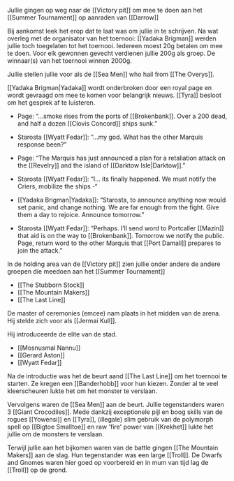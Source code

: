 Jullie gingen op weg naar de [[Victory pit]] om mee te doen aan het [[Summer Tournament]] op aanraden van [[Darrow]]

Bij aankomst leek het erop dat te laat was om jullie in te schrijven. Na wat overleg met de organisator van het toernooi: [[Yadaka Brigman]] werden jullie toch toegelaten tot het toernooi. Iedereen moest 20g betalen om mee te doen. Voor elk gewonnen gevecht verdienen jullie 200g als groep. De winnaar(s) van het toernooi winnen 2000g. 

Jullie stellen jullie voor als de [[Sea Men]] who hail from [[The Overys]].

[[Yadaka Brigman|Yadaka]] wordt onderbroken door een royal page en wordt gevraagd om mee te komen voor belangrijk nieuws. [[Tyra]] besloot om het gesprek af te luisteren.

-   Page: “…smoke rises from the ports of [[Brokenbank]]. Over a 200 dead, and half a dozen [[Clovis Concord]] ships sunk.” 
    
-   Starosta [[Wyatt Fedar]]: “…my god. What has the other Marquis response been?” 
    
-   Page: “The Marquis has just announced a plan for a retaliation attack on the [[Revelry]] and the island of [[Darktow Isle|Darktow]].” 

-   Starosta [[Wyatt Fedar]]: “I… its finally happened. We must notify the Criers, mobilize the ships -“ 
    
-   [[Yadaka Brigman|Yadaka]]: “Starosta, to announce anything now would set panic, and change nothing. We are far enough from the fight. Give them a day to rejoice. Announce tomorrow.” 
    
-   Starosta [[Wyatt Fedar]]: “Perhaps. I’ll send word to Portcaller [[Mazin]] that aid is on the way to [[Brokenbank]]. Tomorrow we notify the public. Page, return word to the other Marquis that [[Port Damali]] prepares to join the attack.”

In de holding area van de [[Victory pit]] zien jullie onder andere de andere groepen die meedoen aan het [[Summer Tournament]]

- [[The Stubborn Stock]]
- [[The Mountain Makers]]
- [[The Last Line]]

De master of ceremonies (emcee) nam plaats in het midden van de arena. Hij stelde zich voor als [[Jermai Kull]]. 

Hij introduceerde de elite van de stad.
- [[Mosnusmal Nannu]]
- [[Gerard Aston]]
- [[Wyatt Fedar]]

Na de introductie was het de beurt aand [[The Last Line]] om het toernooi te starten. Ze kregen een [[Banderhobb]] voor hun kiezen. Zonder al te veel kleerscheuren lukte het om het monster te verslaan.

Vervolgens waren de [[Sea Men]] aan de beurt. Jullie tegenstanders waren 3 [[Giant Crocodiles]]. Mede dankzij exceptionele pijl en boog skills van de rogues [[Yowensi]] en [[Tyra]], (illegale) slim gebruik van de polymorph spell op [[Bigtoe Smalltoe]] en raw 'fire' power van [[Krekhet]] lukte het jullie om de monsters te verslaan.

Terwijl jullie aan het bijkomen waren van de battle gingen [[The Mountain Makers]] aan de slag. Hun tegenstander was een large [[Troll]]. De Dwarfs and Gnomes waren hier goed op voorbereid en in mum van tijd lag de [[Troll]] op de grond.


